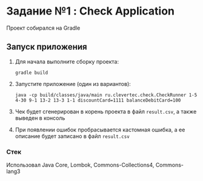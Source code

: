 # Задание №1 : Check Application

Проект собирался на Gradle

## Запуск приложения

1. Для начала выполните сборку проекта:
    ```
    gradle build
    ```

2. Запустите приложение (один из вариантов):
    ```
    java -cp build/classes/java/main ru.clevertec.check.CheckRunner 1-5 4-30 9-1 13-2 13-3 1-1 discountCard=1111 balanceDebitCard=100
    ```

3. Чек будет сгенерирован в корень проекта в файл `result.csv`, а также выведен в консоль


4. При появлении ошибок пробрасывается кастомная ошибка, а ее описание будет записано в файл `result.csv`

### Стек
Использовал Java Core, Lombok, Commons-Collections4, Commons-lang3